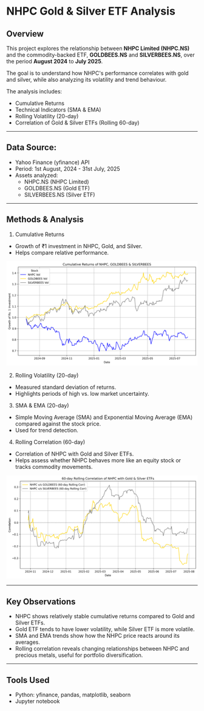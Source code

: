 # **NHPC Gold & Silver ETF Analysis**

## Overview

This project explores the relationship between **NHPC Limited (NHPC.NS)** and the commodity-backed ETF, **GOLDBEES.NS** and **SILVERBEES.NS**, over the period **August 2024** to **July 2025**.

The goal is to understand how NHPC's performance correlates with gold and silver, while also analyzing its volatility and trend behaviour.

The analysis includes:

- Cumulative Returns
- Technical Indicators (SMA & EMA)
- Rolling Volatility (20-day)
- Correlation of Gold & Silver ETFs (Rolling 60-day)
  
---

## Data Source:

- Yahoo Finance (yfinance) API
- Period: 1st August, 2024 - 31st July, 2025
- Assets analyzed:
  - NHPC.NS (NHPC Limited)
  - GOLDBEES.NS (Gold ETF)
  - SILVERBEES.NS (Silver ETF)

---

## Methods & Analysis

1. Cumulative Returns
- Growth of ₹1 investment in NHPC, Gold, and Silver.
- Helps compare relative performance.

![Cumulative Returns of NHPC, GOLDBEES & SILVERBEES](cumulative_returns.png)
  

2. Rolling Volatility (20-day)
- Measured standard deviation of returns.
- Highlights periods of high vs. low market uncertainty.

3. SMA & EMA (20-day)
- Simple Moving Average (SMA) and Exponential Moving Average (EMA) compared against the stock price.
- Used for trend detection.

4. Rolling Correlation (60-day)
- Correlation of NHPC with Gold and Silver ETFs.
- Helps assess whether NHPC behaves more like an equity stock or tracks commodity movements.

![60-day Rolling Correlation of NHPC with Gold & Silver ETFs](NHPC-Gold-Silver/rolling_correlation.png)

---

## Key Observations

- NHPC shows relatively stable cumulative returns compared to Gold and Silver ETFs.
- Gold ETF tends to have lower volatility, while Silver ETF is more volatile.
- SMA and EMA trends show how the NHPC price reacts around its averages.
- Rolling correlation reveals changing relationships between NHPC and precious metals, useful for portfolio diversification.

---

## Tools Used

- Python: yfinance, pandas, matplotlib, seaborn
- Jupyter notebook
  



